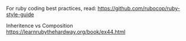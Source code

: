 For ruby coding best practices, read:
https://github.com/rubocop/ruby-style-guide

Inheritence vs Composition
https://learnrubythehardway.org/book/ex44.html

